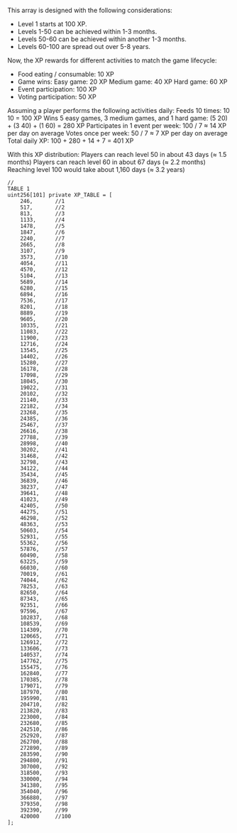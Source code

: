 This array is designed with the following considerations:
- Level 1 starts at 100 XP.
- Levels 1-50 can be achieved within 1-3 months.
- Levels 50-60 can be achieved within another 1-3 months.
- Levels 60-100 are spread out over 5-8 years.

Now, the XP rewards for different activities to match the game lifecycle:
- Food eating / consumable: 10 XP
- Game wins:
Easy game: 20 XP
Medium game: 40 XP
Hard game: 60 XP
- Event participation: 100 XP
- Voting participation: 50 XP

Assuming a player performs the following activities daily:
Feeds 10 times: 10 10 = 100 XP
Wins 5 easy games, 3 medium games, and 1 hard game: (5 20) + (3 40) + (1 60) = 280 XP
Participates in 1 event per week: 100 / 7 ≈ 14 XP per day on average
Votes once per week: 50 / 7 ≈ 7 XP per day on average
Total daily XP: 100 + 280 + 14 + 7 = 401 XP

With this XP distribution:
Players can reach level 50 in about 43 days (≈ 1.5 months)
Players can reach level 60 in about 67 days (≈ 2.2 months)
Reaching level 100 would take about 1,160 days (≈ 3.2 years)

```solidity
// 
TABLE 1
uint256[101] private XP_TABLE = [
    246,       //1
    517,       //2
    813,       //3
    1133,      //4
    1478,      //5
    1847,      //6
    2240,      //7
    2665,      //8
    3107,      //9
    3573,      //10
    4054,      //11
    4570,      //12
    5104,      //13
    5689,      //14
    6280,      //15
    6894,      //16
    7536,      //17
    8201,      //18
    8889,      //19
    9605,      //20
    10335,     //21
    11083,     //22
    11900,     //23
    12716,     //24
    13545,     //25
    14402,     //26
    15280,     //27
    16178,     //28
    17098,     //29
    18045,     //30
    19022,     //31
    20102,     //32
    21140,     //33
    22182,     //34
    23268,     //35
    24385,     //36
    25467,     //37
    26616,     //38
    27788,     //39
    28998,     //40
    30202,     //41
    31468,     //42
    32798,     //43
    34122,     //44
    35434,     //45
    36839,     //46
    38237,     //47
    39641,     //48
    41023,     //49
    42405,     //50
    44275,     //51
    46298,     //52
    48363,     //53
    50603,     //54
    52931,     //55
    55362,     //56
    57876,     //57
    60490,     //58
    63225,     //59
    66030,     //60
    70019,     //61
    74044,     //62
    78253,     //63
    82650,     //64
    87343,     //65
    92351,     //66
    97596,     //67
    102837,    //68
    108539,    //69
    114309,    //70
    120665,    //71
    126912,    //72
    133606,    //73
    140537,    //74
    147762,    //75
    155475,    //76
    162840,    //77
    170385,    //78
    179071,    //79
    187970,    //80
    195990,    //81
    204710,    //82
    213820,    //83
    223000,    //84
    232680,    //85
    242510,    //86
    252920,    //87
    262700,    //88
    272890,    //89
    283590,    //90
    294800,    //91
    307000,    //92
    318500,    //93
    330000,    //94
    341380,    //95
    354040,    //96
    366880,    //97
    379350,    //98
    392390,    //99
    420000     //100
];



